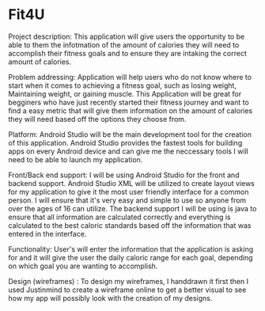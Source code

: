 # Fit4U
Project description: This application will give users the opportunity to be able to them the infotmation of the amount of calories they will need to accomplish their fitness goals and to ensure they are intaking the correct amount of calories.


Problem addressing: Application will help users who do not know where to start when it comes to achieving a fitness goal, such as losing weight, Maintaining weight, or gaining muscle. This Application will be great for begginers who have just recently started their fitness journey and want to find a easy metric that will give them information on the amount of calories they will need based off the options they choose from. 


Platform: Android Studio will be the main development tool for the creation of this application. Android Studio provides the fastest tools for building apps on every Android device  and can give me the neccessary tools I will need to be able to launch my application. 


Front/Back end support: I will be using Android Studio for the front and backend support. Android Studio XML will be utilized to create layout views for my application to give it the most user friendly interface for a common person. I will ensure that it's very easy and simple to use so anyone from over the ages of 16 can utilize. The backend support I will be using is java to ensure that all information are calculated correctly and everything is calculated to the best caloric standards based off the information that was entered in the interface. 


Functionality: User's will enter the information that the application is asking for and it will give the user the daily caloric range for each goal, depending on which goal you are wanting to accomplish. 


Design (wireframes) : To design my wireframes, I handdrawn it first then I used Justinmind to create a wireframe online to get a better visual to see how my app will possibly look with the creation of my designs. 
